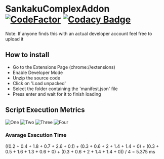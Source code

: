 # SankakuComplexAddon [![CodeFactor](https://www.codefactor.io/repository/github/disrc/sankakucomplexaddon/badge/main)](https://www.codefactor.io/repository/github/disrc/sankakucomplexaddon/overview/main) [![Codacy Badge](https://app.codacy.com/project/badge/Grade/c4f9fe122157426498d7502c792c214c)](https://www.codacy.com/gh/Disrc/SankakuComplexAddon/dashboard?utm_source=github.com&amp;utm_medium=referral&amp;utm_content=Disrc/SankakuComplexAddon&amp;utm_campaign=Badge_Grade)

Note: If anyone finds this with an actual developer account feel free to upload it

## How to install
- Go to the Extensions Page (chrome://extensions)
- Enable Developer Mode
- Unzip the source code
- Click on 'Load unpacked'
- Select the folder containing the 'manifest.json' file
- Press enter and wait for it to finish loading

## Script Execution Metrics
![One](https://user-images.githubusercontent.com/89601602/131110623-f9bed3c5-f3f0-478c-b32d-1efca3a2506c.PNG)
![Two](https://user-images.githubusercontent.com/89601602/131110627-ce340184-93c9-457e-b8f2-9507d04a94cd.PNG)
![Three](https://user-images.githubusercontent.com/89601602/131110725-1b550e0b-6e6e-49a0-8939-b50e835a0936.PNG)
![Four](https://user-images.githubusercontent.com/89601602/131110625-0162f2d8-40a8-4105-b1d3-0774474a1504.PNG)

### Avarage Execution Time
((0.2 + 0.4 + 1.8 + 0.7 + 2.6 + 0.1) + (0.3 + 0.6 + 2 + 1.4 + 1.4 + 0) + (0.3 + 0.5 + 1.6 + 1.3 + 0.6 + 0) + (0.3 + 0.6 + 2 + 1.4 + 1.4 + 0)) / 4 = 5.375 ms
